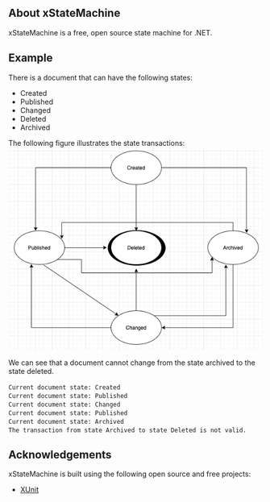 ## About xStateMachine
xStateMachine is a free, open source state machine for .NET.

## Example

There is a document that can have the following states:

- Created
- Published
- Changed
- Deleted
- Archived

The following figure illustrates the state transactions:
![alt text](https://raw.githubusercontent.com/FlonairLenz/xStateMachine/master/example/ExampleStateMachine.png "Sample state machine")

We can see that a document cannot change from the state archived to the state deleted.

`Current document state: Created`  
`Current document state: Published`  
`Current document state: Changed`  
`Current document state: Published`  
`Current document state: Archived`  
`The transaction from state Archived to state Deleted is not valid.`


## Acknowledgements
xStateMachine is built using the following open source and free projects:

- [XUnit](https://xunit.github.io/)
